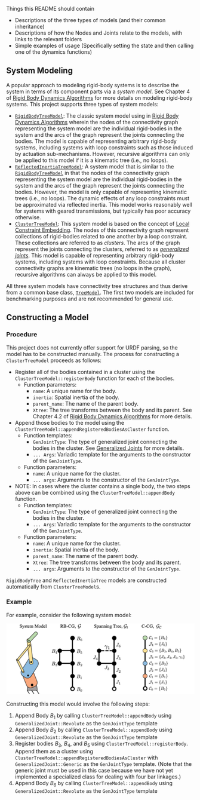 Things this README should contain
- Descriptions of the three types of models (and their common inheritance)
- Descriptions of how the Nodes and Joints relate to the models, with links to the relevant folders
- Simple examples of usage (Specifically setting the state and then calling one of the dynamics functions)

## System Modeling

A popular approach to modeling rigid-body systems is to describe the system in terms of its component parts via a *system model*.
See Chapter 4 of [Rigid Body Dynamics Algorithms](https://link.springer.com/book/10.1007/978-1-4899-7560-7) for more details on modeling rigid-body systems.
This project supports three types of system models:
- [`RigidBodyTreeModel`](RigidBodyTreeModel.h): The classic system model using in [Rigid Body Dynamics Algorithms](https://link.springer.com/book/10.1007/978-1-4899-7560-7) wherein the nodes of the connectivity graph representing the system model are the individual rigid-bodies in the system and the arcs of the graph represent the joints connecting the bodies. The model is capable of representing arbitrary rigid-body systems, including systems with loop constraints such as those induced by actuation sub-mechanisms. However, recursive algorithms can only be applied to this model if it is a kinematic tree (i.e., no loops).
- [`ReflectedInertiaTreeModel`](ReflectedInertiaTreeModel.h): A system model that is similar to the [`RigidBodyTreeModel`](RigidBodyTreeModel.h) in that the nodes of the connectivity graph representing the system model are the individual rigid-bodies in the system and the arcs of the graph represent the joints connecting the bodies. However, the model is only capable of representing kinematic trees (i.e., no loops). The dynamic effects of any loop constraints must be approximated via reflected inertia. This model works reasonably well for systems with geared transmissions, but typically has poor accuracy otherwise.
- [`ClusterTreeModel`](ClusterTreeModel.h): This system model is based on the concept of [Local Constraint Embedding](https://watermark.silverchair.com/139_1.pdf?token=AQECAHi208BE49Ooan9kkhW_Ercy7Dm3ZL_9Cf3qfKAc485ysgAABPswggT3BgkqhkiG9w0BBwagggToMIIE5AIBADCCBN0GCSqGSIb3DQEHATAeBglghkgBZQMEAS4wEQQM_xIaE1ddNZNz0akWAgEQgIIEroMHb7DtoeNXwCrkoyn-X6Wzf2z1aRWC2U6IM-YbWVi1W5HLj4UTZBLSEFibgNkxXYYrMFXill35hTq70_LRlyTOUBS_KGuLuWnFMo90H_YWzZT6XZHEiLbXlCacse6cn81-HWbCpoWJ5YbGarTHHOSvuQskUElfjFhsHTtAEUbSJR6HxNHHwH34zDqRtgEh5CnlT1aea2We9ohKhljlgdLjbik-hLyOx_nTXTtB4KBB7nr9A9gzJn_DLmdKMpLYjkX-jo_Y5O_hUMoF9K4HpVzckQdw03Php4NpuXyng5JLhnzEFbwz9QyNCEu-f8Mwu62r2krTo7t1FkRCR6s8qkCTUZijEYlREIKnSAG3vufSSsawfz40gjCDqOfH2kn9EAPJYsIrZ6bQvhAHT54kj9oPmpedEQqiMCX9rbvmXOPqNR7htAbfjivARim7L3lLl2HX1uE-6mamOEo1H456aP3Tlhb9LY3hoVXMRvsbhEQtG8ECxAJlc-xcGH7Y0h5Cm6n9zEwA9U7-YK3YGr7-0tBzgU_EdevTmFCvZABO0ytbWMRDiP_QJj0wr30jplY9W_j-dGETyWvltx1HhvzKzKTqbbn6EqGNDIVyWJG_IguYqV4Mn9jPCewCILc12vQqfbwlFv5SVq4FkCRN1vQk0IMHh3YyI_16LVE2bQ965MAEonHftU4v3vnueZxxZhNnnzkjNYHJIkLWMeOyzVLZE12avCmuRUuH4WJTHb8VggN3VN6qJbJy1fWPxgjkFl2G22wqLy_SB6la5p2W0uNA80DdOBsMIsN-QJm3zo4DL8M6yljMkadA2f_33HH_RbLOXVq-iOMq5kZBeuE9lgKgiYLqarZuCgO-JXPonL5cIBw4G4D7fY8C6g_n4uB3cFbP-CMjpTuc-vaxjVWqpNok2cobrTEZfTPNRvh8xpRoG3x62oEq55qfrZrK6THQchwiB3sJAlquZBcWJ5SoxnZ-qo5XHP21ia2cPZCiKZmb2EDgPfM5gpOjTLUqlhck3XAEZ0WXEnkz_s4Jr5PBzHA1B8XU98Q25v5PdbopyXevptW-EVUaCH81GnNL9eqknVZWB71GdX9SZ6GoO53RzmixmL_9J5kbMRVuzYF53TbWHUrjP9D2H8WEjanx2-hWDgfxkhCyqcnfHHccUj1SjRT0uXxpx1r2DY-yxhMp-sCphCt_ogyqkkp0nObC1eJbdBAeNvKSmyOiassCQtvv_LW_W4ZCqsLAcoWMjeEFgZ8Ap2I5-JeKVmdo7-vMKQXjV_kt4Fxx43AeEoXoKulPlxI1RcqFUbDg-dCITbyfvLMAc2zYGgOT013U1eQk_lFdbuui2veunfMjkTPaqPi_4tPjNDJ_pRaNQDzgxTFMHkzNVXdhWH8A22sKqY5FSrB9HVqPoQnC4lQcQxSmp5cmOmYunJoDMfZL6fugjMPxyjXJnmSk5o6gMY73U8cQgKOE5vWKWxlEp8jL-epFI7v9YdfRPlECXv6MAiAxeQFbMi--loXNetGRG4VD_I_W9b4Cmnny8Yk596_pVqydcr2b5V8fETtZfSKCm-ZLkAKmCg3IdpS1k0Yxor2j8d_67STKuO4). The nodes of this connectivity graph represent collections of rigid-bodies related to one another by a loop constraint. These collections are referred to as *clusters*. The arcs of the graph represent the joints connecting the clusters, referred to as [*generalized joints*](GeneralizedJoints/README.md). This model is capable of representing arbitrary rigid-body systems, including systems with loop constraints. Because all cluster connectivity graphs are kinematic trees (no loops in the graph), recursive algorithms can always be applied to this model.

All three system models have connectivity tree structures and thus derive from a common base class, [`TreeModel`](TreeModel.h). 
The first two models are included for benchmarking purposes and are not recommended for general use.

## Constructing a Model

### Procedure
This project does not currently offer support for URDF parsing, so the model has to be constructed manually.
The process for constructing a `ClusterTreeModel` proceeds as follows:
- Register all of the bodies contained in a cluster using the `ClusterTreeModel::registerBody` function for each of the bodies.
    - Function parameters:
        - `name`: A unique name for the body.
        - `inertia`: Spatial inertia of the body.
        - `parent_name`: The name of the parent body.
        - `Xtree`: The tree transforms between the body and its parent. See Chapter 4.2 of [Rigid Body Dynamics Algorithms](https://link.springer.com/book/10.1007/978-1-4899-7560-7) for more details.
- Append those bodies to the model using the `ClusterTreeModel::appendRegisteredBodiesAsCluster` function.
    - Function templates:
        - `GenJointType`: The type of generalized joint connecting the bodies in the cluster. See [Generalized Joints](GeneralizedJoints/README.md) for more details.
        - `... Args`: Variadic template for the arguments to the constructor of the `GenJointType`.
    - Function parameters:
        - `name`: A unique name for the cluster.
        - `... args`: Arguments to the constructor of the `GenJointType`.
- NOTE: In cases where the cluster contains a single body, the two steps above can be combined using the `ClusterTreeModel::appendBody` function.
    - Function templates:
        - `GenJointType`: The type of generalized joint connecting the bodies in the cluster.
        - `... Args`: Variadic template for the arguments to the constructor of the `GenJointType`.
    - Function parameters:
        - `name`: A unique name for the cluster.
        - `inertia`: Spatial inertia of the body.
        - `parent_name`: The name of the parent body.
        - `Xtree`: The tree transforms between the body and its parent.
        - `... args`: Arguments to the constructor of the `GenJointType`.

`RigidBodyTree` and `ReflectedInertiaTree` models are constructed automatically from `ClusterTreeModel`s.
### Example
For example, consider the following system model:
<div style="text-align:center;">
   <img src="../images/ConnectivityGraphExample.png" alt="drawing" width="600"/>
</div>

Constructing this model would involve the following steps:
1. Append Body $B_1$ by calling `ClusterTreeModel::appendBody` using `GeneralizedJoint::Revolute` as the `GenJointType` template
2. Append Body $B_2$ by calling `ClusterTreeModel::appendBody` using `GeneralizedJoint::Revolute` as the `GenJointType` template
3. Register bodies $B_3$, $B_4$, and $B_5$ using `ClusterTreeModel::registerBody`. Append them as a cluster using `ClusterTreeModel::appendRegisteredBodiesAsCluster` with `GeneralizedJoint::Generic` as the `GenJointType` template. (Note that the generic joint must be used in this case because we have not yet implemented a specialized class for dealing with four bar linkages.)
4. Append Body $B_6$ by calling `ClusterTreeModel::appendBody` using `GeneralizedJoint::Revolute` as the `GenJointType` template
